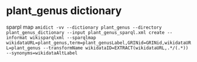 # plant_genus dictionary
sparpl map
```amidict -vv --dictionary plant_genus --directory plant_genus_dictionary --input plant_genus_sparql.xml create --informat wikisparqlxml --sparqlmap wikidataURL=plant_genus,term=plant_genusLabel,GRINid=GRINid,wikidataURL=plant_genus --transformName wikidataID=EXTRACT(wikidataURL,.*/(.*)) --synonyms=wikidataAltLabel```
